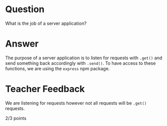 # Question

What is the job of a server application?

# Answer
The purpose of a server application is to listen for requests with `.get()` and send something back accordingly with `.send()`. To have access to these functions, we are using the `express` npm package. 

# Teacher Feedback

We are listening for requests however not all requests will be `.get()` requests.

2/3 points
